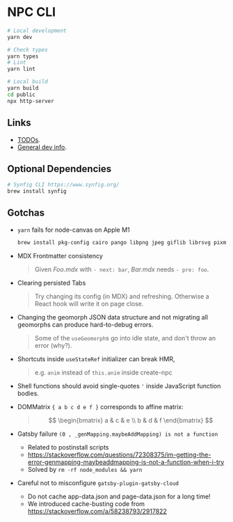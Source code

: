 # NPC CLI

```sh
# Local development
yarn dev

# Check types
yarn types
# Lint
yarn lint

# Local build
yarn build
cd public
npx http-server
```
## Links

- [TODOs](/docs/TODO.md).
- [General dev info](/docs/DEV-INFO.md).

## Optional Dependencies

```sh
# Synfig CLI https://www.synfig.org/
brew install synfig
```

## Gotchas

- `yarn` fails for node-canvas on Apple M1
  ```sh
  brew install pkg-config cairo pango libpng jpeg giflib librsvg pixman
  ```

- MDX Frontmatter consistency
  > Given _Foo.mdx_ with `- next: bar`, _Bar.mdx_ needs `- pre: foo`.

- Clearing persisted Tabs
  > Try changing its config (in MDX) and refreshing.
  > Otherwise a React hook will write it on page close.

- Changing the geomorph JSON data structure and not migrating all geomorphs can produce hard-to-debug errors.
  > Some of the `useGeomorph`s go into idle state, and don't throw an error (why?).

- Shortcuts inside `useStateRef` initializer can break HMR,
  > e.g. `anim` instead of `this.anim` inside create-npc

- Shell functions should avoid single-quotes `'` inside JavaScript function bodies.

- DOMMatrix `{ a b c d e f }` corresponds to affine matrix:
  > $$
  \begin{bmatrix}
  a & c & e \\
  b & d & f
  \end{bmatrix}
  $$

- Gatsby failure `(0 , _genMapping.maybeAddMapping) is not a function`
  - Related to postinstall scripts
  - https://stackoverflow.com/questions/72308375/im-getting-the-error-genmapping-maybeaddmapping-is-not-a-function-when-i-try
  - Solved by `rm -rf node_modules && yarn`

- Careful not to misconfigure `gatsby-plugin-gatsby-cloud`
  - Do not cache app-data.json and page-data.json for a long time!
  - We introduced cache-busting code from https://stackoverflow.com/a/58238793/2917822
